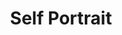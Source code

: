 ---
layout: projectPageNew
title: Self Portrait
year: 2016
medium: software
paragraphs:
 - text: |
     A web experiment using face tracking and a custom content aware fill implementation which removes the self from the environment.
images:
 - url: https://player.vimeo.com/video/298893951?title=0&byline=0&portrait=0
   vimeo: true
---